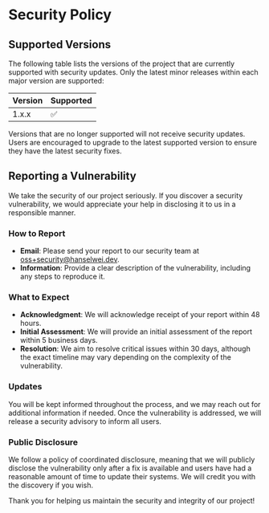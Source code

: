 # Security Policy

## Supported Versions

The following table lists the versions of the project that are currently supported with security updates. Only the latest minor releases within each major version are supported:

| Version | Supported          |
| ------- | ------------------ |
| 1.x.x   | :white_check_mark: |


Versions that are no longer supported will not receive security updates. Users are encouraged to upgrade to the latest supported version to ensure they have the latest security fixes.

## Reporting a Vulnerability

We take the security of our project seriously. If you discover a security vulnerability, we would appreciate your help in disclosing it to us in a responsible manner.

### How to Report

- **Email**: Please send your report to our security team at [oss+security@hanselwei.dev](mailto:oss+security@hanselwei.dev).
- **Information**: Provide a clear description of the vulnerability, including any steps to reproduce it.

### What to Expect

- **Acknowledgment**: We will acknowledge receipt of your report within 48 hours.
- **Initial Assessment**: We will provide an initial assessment of the report within 5 business days.
- **Resolution**: We aim to resolve critical issues within 30 days, although the exact timeline may vary depending on the complexity of the vulnerability.

### Updates

You will be kept informed throughout the process, and we may reach out for additional information if needed. Once the vulnerability is addressed, we will release a security advisory to inform all users.

### Public Disclosure

We follow a policy of coordinated disclosure, meaning that we will publicly disclose the vulnerability only after a fix is available and users have had a reasonable amount of time to update their systems. We will credit you with the discovery if you wish.

Thank you for helping us maintain the security and integrity of our project!
